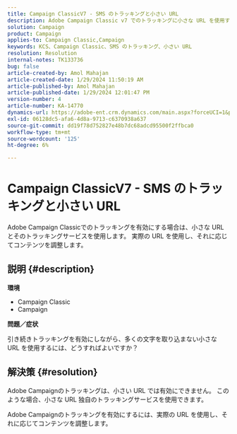 ```yaml
---
title: Campaign ClassicV7 - SMS のトラッキングと小さい URL
description: Adobe Campaign Classic v7 でのトラッキングに小さな URL を使用する方法を説明します。
solution: Campaign
product: Campaign
applies-to: Campaign Classic,Campaign
keywords: KCS、Campaign Classic、SMS のトラッキング、小さい URL
resolution: Resolution
internal-notes: TK133736
bug: false
article-created-by: Amol Mahajan
article-created-date: 1/29/2024 11:50:19 AM
article-published-by: Amol Mahajan
article-published-date: 1/29/2024 12:01:47 PM
version-number: 4
article-number: KA-14770
dynamics-url: https://adobe-ent.crm.dynamics.com/main.aspx?forceUCI=1&pagetype=entityrecord&etn=knowledgearticle&id=6851d290-9cbe-ee11-9079-6045bd0061cb
exl-id: 06128dc5-afa6-4d8a-9713-c6370938a637
source-git-commit: dd19f78d752827e48b7dc68adcd95500f2ffbca0
workflow-type: tm+mt
source-wordcount: '125'
ht-degree: 6%

---
```


# Campaign ClassicV7 - SMS のトラッキングと小さい URL


Adobe Campaign Classicでのトラッキングを有効にする場合は、小さな URL とそのトラッキングサービスを使用します。 実際の URL を使用し、それに応じてコンテンツを調整します。

## 説明 {#description}


<b>環境</b>

- Campaign Classic
- Campaign




<b>問題／症状</b>

引き続きトラッキングを有効にしながら、多くの文字を取り込まない小さな URL を使用するには、どうすればよいですか？


## 解決策 {#resolution}


Adobe Campaignのトラッキングは、小さい URL では有効にできません。 このような場合、小さな URL 独自のトラッキングサービスを使用できます。

Adobe Campaignのトラッキングを有効にするには、実際の URL を使用し、それに応じてコンテンツを調整します。
